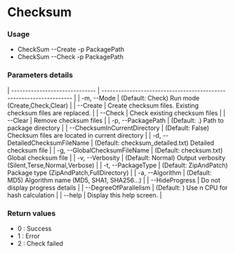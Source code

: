# Checksum #

### Usage ###

* CheckSum --Create -p PackagePath
* CheckSum --Check -p PackagePath

### Parameters details ###

| ------------------------------ | ------------------------------------------------------------------- |
| -m, --Mode                     | (Default: Check) Run mode (Create,Check,Clear)                      |
| --Create                       | Create checksum files. Existing checksum files are replaced.        |
| --Check                        |  Check existing checksum files                                      |
| --Clear                        |  Remove checksum files                                              |
| -p, --PackagePath              |  (Default: .) Path to package directory                             |
| --ChecksumInCurrentDirectory   |  (Default: False) Checksum files are located in current directory   |
| -d, --DetailedChecksumFileName |  (Default: checksum_detailed.txt) Detailed checksum file            |
| -g, --GlobalChecksumFileName   |  (Default: checksum.txt) Global checksum file                       |
| -v, --Verbosity                |  (Default: Normal) Output verbosity (Silent,Terse,Normal,Verbose)   |
| -t, --PackageType              |  (Default: ZipAndPatch) Package type (ZipAndPatch,FullDirectory)    |
| -a, --Algorithm                |  (Default: MD5) Algorithm name (MD5, SHA1, SHA256...)               |
| --HideProgress                 |  Do not display progress details                                    |
| --DegreeOfParallelism          |  (Default: ) Use n CPU for hash calculation                         |
| --help                         |  Display this help screen.                                          |

### Return values ###
	
* 0 : Success
* 1 : Error
* 2 : Check failed

